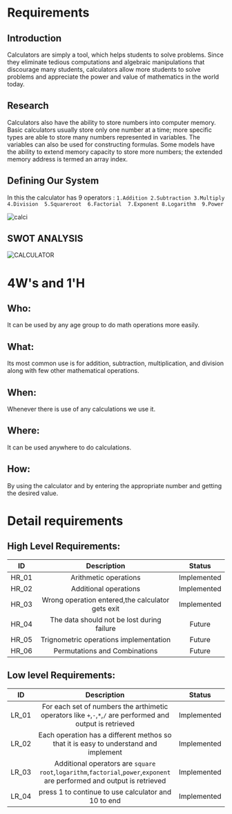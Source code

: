 # Requirements
## Introduction
Calculators are simply a tool, which helps students to solve problems. Since they eliminate tedious computations and algebraic manipulations that discourage many students, calculators allow more students to solve problems and appreciate the power and value of mathematics in the world today.

## Research
Calculators also have the ability to store numbers into computer memory. Basic calculators usually store only one number at a time; more specific types are able to store many numbers represented in variables. The variables can also be used for constructing formulas. Some models have the ability to extend memory capacity to store more numbers; the extended memory address is termed an array index.

## Defining Our System
 In this the calculator has 9 operators :
`1.Addition
 2.Subtraction
 3.Multiply
 4.Division 
 5.Squareroot 
 6.Factorial 
 7.Exponent
 8.Logarithm 
 9.Power`
 
 ![calci](https://user-images.githubusercontent.com/80394921/114739213-513b5500-9d66-11eb-920b-667873c6d0ea.jpg)    
      
## SWOT ANALYSIS

![CALCULATOR](https://user-images.githubusercontent.com/80394921/114668527-799f6100-9d1e-11eb-8929-2c1b0e7e0c24.png)


# 4W&#39;s and 1&#39;H

## Who:

 It can be used by any age group to do math operations more easily.

## What:

Its most common use is for addition, subtraction, multiplication, and division along with few other mathematical operations.

## When:

Whenever there is use of any calculations we use it.

## Where:

It can be used anywhere to do calculations.

## How:

By using the calculator and by entering the appropriate number and getting the desired value.

# Detail requirements               
## High Level Requirements:

| ID        | Description           | Status  |
|:------------:|:-------------:|:-----:|
|HR_01     | Arithmetic operations | Implemented |
|HR_02     | Additional operations      |   Implemented |
|HR_03 | Wrong operation entered,the calculator gets exit   | Implemented   |
|HR_04  | The data should not be lost during failure | Future|
|HR_05|Trignometric operations implementation|Future|
|HR_06|Permutations and Combinations|Future|
   
   
##  Low level Requirements:

| ID        | Description           | Status  |
|:------------:|:-------------:|:-----:|
|LR_01     |For each set of numbers the arthimetic operators like `+`,`-`,`*`,`/` are performed and output is retrieved| Implemented |
|LR_02     | Each operation has a different methos so that it is easy to understand and implement     |   Implemented |
|LR_03     |Additional operators are `square root`,`logarithm`,`factorial`,`power`,`exponent` are performed and output is retrieved|Implemented|
|LR_04 | press 1 to continue to use calculator and 10 to end   | Implemented   |


